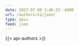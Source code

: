 ```yaml
---
date: 2017-07-08 3:46:23 -0400
url: /authors/v1/json/
type: apis
feed: json
---
```


{{< api-authors >}}
